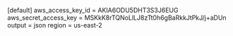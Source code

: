 [default]
aws_access_key_id = AKIA6ODU5DHT3S3J6EUG
aws_secret_access_key = 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
output = json
region = us-east-2
